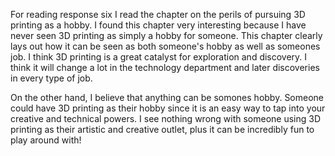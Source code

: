 For reading response six I read the chapter on the perils of pursuing 3D printing as a hobby. I found this chapter very interesting because I have never seen 3D printing as simply a hobby for someone. This chapter clearly lays out how it can be seen as both someone's hobby as well as someones job. I think 3D printing is a great catalyst for exploration and discovery. I think it will change a lot in the technology department and later discoveries in every type of job.

On the other hand, I believe that anything can be somones hobby. Someone could have 3D printing as their hobby since it is an easy way to tap into your creative and technical powers. I see nothing wrong with someone using 3D printing as their artistic and creative outlet, plus it can be incredibly fun to play around with!
